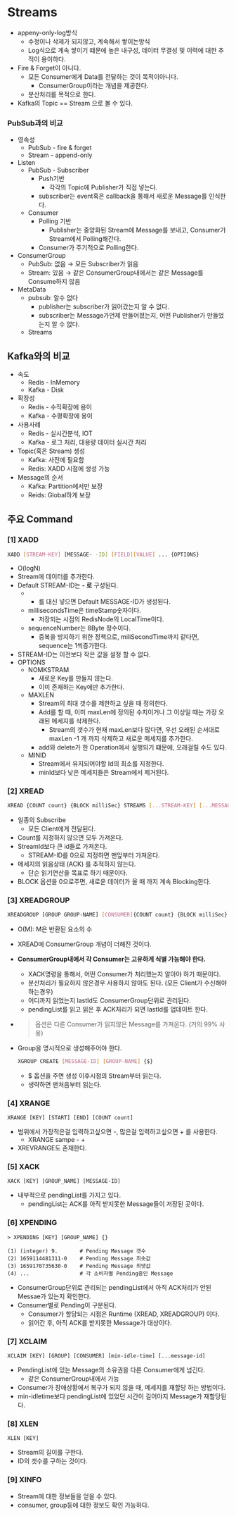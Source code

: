 # Streams
- appeny-only-log방식
    - 수정이나 삭제가 되지않고, 계속해서 쌓이는방식
    - Log식으로 계속 쌓이기 떄문에 높은 내구성, 데이터 무결성 및 이력에 대한 추적이 용이하다.
- Fire & Forget이 아니다.
    - 모든 Consumer에게 Data를 전달하는 것이 목적이아니다.
        - ConsumerGroup이라는 개념을 제공한다.
    - 분산처리를 목적으로 한다.
- Kafka의 Topic == Stream 으로 볼 수 있다.

### PubSub과의 비교
- 영속성
    - PubSub - fire & forget
    - Stream - append-only
- Listen
    - PubSub  - Subscriber
        - Push기반
            - 각각의 Topic에 Publisher가 직접 넣는다.
        - subscriber는 event혹은 callback을 통해서 새로운 Message를 인식한다.
    - Consumer
        - Polling 기반
            - Publisher는 중앙화된 Stream에 Message를 보내고, Consumer가 Stream에서 Polling해간다.
        - Consumer가 주기적으로 Polling한다.
- ConsumerGroup
    - PubSub: 없음 → 모든 Subscriber가 읽음
    - Stream: 있음 → 같은 ConsumerGroup내에서는 같은 Message를 Consume하지 않음
- MetaData
    - pubsub: 알수 없다
        - publisher는 subscriber가 읽어갔는지 알 수 없다.
        - subscriber는 Message가언제 만들어졌는지, 어떤 Publisher가 만들었는지 알 수 없다.
    - Streams

## Kafka와의 비교
- 속도
    - Redis - InMemory
    - Kafka - Disk
- 확장성
    - Redis - 수직확장에 용이
    - Kafka - 수평확장에 용이
- 사용사례
    - Redis - 실시간분석, IOT
    - Kafka - 로그 처리, 대용량 데이터 실시간 처리
- Topic(혹은 Stream) 생성
    - Kafka: 사전에 필요함
    - Redis: XADD 시점에 생성 가능
- Message의 순서
    - Kafka: Partition에서만 보장
    - Reids: Global하게 보장

## 주요 Command

### [1] XADD
```bash
XADD [STREAM-KEY] [MESSAGE- -ID] [FIELD][VALUE] ... {OPTIONS}
```
- O(logN)
- Stream에 데이터를 추가한다.
- Default STREAM-ID는  **<millisecondsTime>-<sequenceNumber> 로** 구성된다.
    - * 를 대신 넣으면 Default MESSAGE-ID가 생성된다.
    - millisecondsTime은 timeStamp숫자이다.
        - 저장되는 시점의 RedisNode의 LocalTime이다.
    - sequenceNumber는 8Byte 정수이다.
        - 중복을 방지하기 위한 정책으로, miliSecondTime까지 같다면, sequence는 1씩증가한다.
- STREAM-ID는 이전보다 작은 값을 설정 할 수 없다.
- OPTIONS
    - NOMKSTRAM
        - 새로운 Key를 만들지 않는다.
        - 이미 존재하는 Key에만 추가한다.
    - MAXLEN
        - Stream의 최대 갯수를 제한하고 싶을 때 정의한다.
        - Add를 할 때, 이미 maxLen에 정의된 수치이거나 그 이상일 때는 가장 오래된 메세지를 삭제한다.
            - Stream의 갯수가 현재 maxLen보다 많다면, 우선 오래된 순서대로 maxLen -1 개 까지 삭제하고 새로운 메세지를 추가한다.
        - add와 delete가 한 Operation에서 실행되기 떄문에, 오래걸릴 수도 있다.
    - MINID
        - Stream에서 유지되어야할 Id의 최소를 지정한다.
        - minId보다 낮은 메세지들은 Stream에서 제거된다.

### [2] XREAD
```bash
XREAD {COUNT count} {BLOCK milliSec} STREAMS [...STREAM-KEY] [...MESSAGE-ID] 
```
- 일종의 Subscribe
    - 모든 Client에게 전달된다.
- Count를 지정하지 않으면 모두 가져온다.
- StreamId보다 큰 id들로 가져온다.
    - STREAM-ID를 0으로 지정하면 맨앞부터 가져온다.
- 메세지의 읽음상태 (ACK) 를 추적하지 않는다.
    - 단순 읽기연산을 목표로 하기 때문이다.
- BLOCK 옵션을 0으로주면, 새로운 데이터가 올 때 까지 계속 Blocking한다.

### [3] XREADGROUP

```bash
XREADGROUP [GROUP GROUP-NAME] [CONSUMER]{COUNT count} {BLOCK milliSec} STREAMS [...STREAM-KEY] [...MESSAGE-ID} {>]
```
- O(M): M은 반환된 요소의 수
- XREAD에 ConsumerGroup 개념이 더해진 것이다.
- **ConsumerGroup내에서 각 Consumer는 고유하게 식별 가능해야 한다.**
    - XACK명령을 통해서, 어떤 Consumer가 처리했는지 알아야 하기 때문이다.
    - 분산처리가 필요하지 않은경우 사용하지 않아도 된다. (모든 Client가 수신해야 하는경우)
    - 어디까지 읽었는지 lastId도 ConsumerGroup단위로 관리된다.
    - pendingList를 읽고 읽은 후 ACK처리가 되면 lastId를 업데이트 한다.
- > 옵션은 다른 Consumer가 읽지않은 Message를 가져온다. (거의 99% 사용)
- Group을 명시적으로 생성해주어야 한다.
    ```bash
    XGROUP CREATE [MESSAGE-ID] [GROUP-NAME] {$}
    ```

    - $ 옵션을 주면 생성 이후시점의 Stream부터 읽는다.
    - 생략하면 맨처음부터 읽는다.

### [4] XRANGE
```shell
XRANGE [KEY] [START] [END] [COUNT count]
```
- 범위에서 가장적은걸 입력하고싶으면 -, 많은걸 입력하고싶으면 + 를 사용한다.
    - XRANGE sampe - +
- XREVRANGE도 존재한다.

### [5] XACK
```shell
XACK [KEY] [GROUP_NAME] [MESSAGE-ID] 
```
- 내부적으로 pendingList를 가지고 있다.
    - pendingList는 ACK를 아직 받지못한 Message들이 저장된 곳이다.

### [6] XPENDING
```shell
> XPENDING [KEY] [GROUP_NAME] {}

(1) (integer) 9.       # Pending Message 갯수
(2) 1659114481311-0    # Pending Message 최솟값
(3) 1659170735630-0    # Pending Message 최댓값
(4) ...                # 각 소비자별 Pending중인 Message
```
- ConsumerGroup단위로 관리되는 pendingList에서 아직 ACK처리가 안된 Messae가 있는지 확인한다.
- Consumer별로 Pending이 구분된다.
    - Consumer가 할당되는 시점은 Runtime (XREAD, XREADGROUP) 이다.
    - 읽어간 후, 아직 ACK를 받지못한 Message가 대상이다.

### [7] XCLAIM
```shell
XCLAIM [KEY] [GROUP] [CONSUMER] [min-idle-time] [...message-id]
```

- PendingList에 있는 Message의 소유권을 다른 Consumer에게 넘긴다.
    - 같은 ConsumerGroup내에서 가능
- Consumer가 장애상황에서 복구가 되지 않을 때, 메세지를 재할당 하는 방법이다.
- min-idletime보다 pendingList에 있었던 시간이 길어야지 Message가 재할당된다.

### [8] XLEN
```shell
XLEN [KEY]
```
- Stream의 길이를 구한다.
- ID의 갯수를 구하는 것이다.

### [9] XINFO
- Stream에 대한 정보들을 얻을 수 있다.
- consumer, group등에 대한 정보도 확인 가능하다.